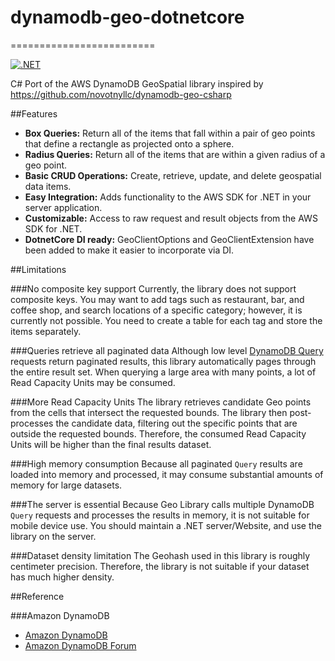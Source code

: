 # dynamodb-geo-dotnetcore
=========================

[![.NET](https://github.com/ReddragonLR/dynamodb-geo-dotnetcore/actions/workflows/dotnet.yml/badge.svg?branch=master)](https://github.com/ReddragonLR/dynamodb-geo-dotnetcore/actions/workflows/dotnet.yml)

C# Port of the AWS DynamoDB GeoSpatial library inspired by https://github.com/novotnyllc/dynamodb-geo-csharp

##Features
* **Box Queries:** Return all of the items that fall within a pair of geo points that define a rectangle as projected onto a sphere.
* **Radius Queries:** Return all of the items that are within a given radius of a geo point.
* **Basic CRUD Operations:** Create, retrieve, update, and delete geospatial data items.
* **Easy Integration:** Adds functionality to the AWS SDK for .NET in your server application.
* **Customizable:** Access to raw request and result objects from the AWS SDK for .NET.
* **DotnetCore DI ready:** GeoClientOptions and GeoClientExtension have been added to make it easier to incorporate via DI.

##Limitations

###No composite key support
Currently, the library does not support composite keys. You may want to add tags such as restaurant, bar, and coffee shop, and search locations of a specific category; however, it is currently not possible. You need to create a table for each tag and store the items separately.

###Queries retrieve all paginated data
Although low level [DynamoDB Query][dynamodb-query] requests return paginated results, this library automatically pages through the entire result set. When querying a large area with many points, a lot of Read Capacity Units may be consumed.

###More Read Capacity Units
The library retrieves candidate Geo points from the cells that intersect the requested bounds. The library then post-processes the candidate data, filtering out the specific points that are outside the requested bounds. Therefore, the consumed Read Capacity Units will be higher than the final results dataset.

###High memory consumption
Because all paginated `Query` results are loaded into memory and processed, it may consume substantial amounts of memory for large datasets.

###The server is essential
Because Geo Library calls multiple DynamoDB `Query` requests and processes the results in memory, it is not suitable for mobile device use. You should maintain a .NET server/Website, and use the library on the server.

###Dataset density limitation
The Geohash used in this library is roughly centimeter precision. Therefore, the library is not suitable if your dataset has much higher density.

##Reference

###Amazon DynamoDB
* [Amazon DynamoDB][dynamodb]
* [Amazon DynamoDB Forum][dynamodb-forum]


[dynamodb]: http://aws.amazon.com/dynamodb
[dynamodb-query]: http://docs.aws.amazon.com/amazondynamodb/latest/APIReference/API_Query.html
[dynamodb-forum]: https://forums.aws.amazon.com/forum.jspa?forumID=131